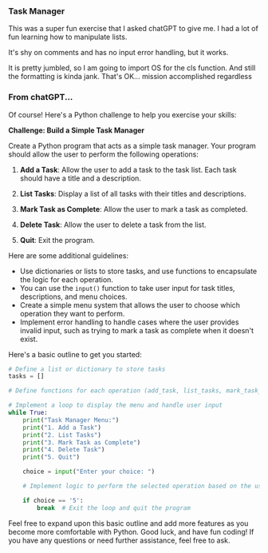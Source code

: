 ### Task Manager
This was a super fun exercise that I asked chatGPT to give me.  I had a lot of fun learning how to manipulate lists.

It's shy on comments and has no input error handling, but it works.

It is pretty jumbled, so I am going to import OS for the cls function.  And still the formatting is kinda jank.  That's OK... mission accomplished regardless

### From chatGPT...
Of course! Here's a Python challenge to help you exercise your skills:

**Challenge: Build a Simple Task Manager**

Create a Python program that acts as a simple task manager. Your program should allow the user to perform the following operations:

1. **Add a Task**: Allow the user to add a task to the task list. Each task should have a title and a description.

2. **List Tasks**: Display a list of all tasks with their titles and descriptions.

3. **Mark Task as Complete**: Allow the user to mark a task as completed.

4. **Delete Task**: Allow the user to delete a task from the list.

5. **Quit**: Exit the program.

Here are some additional guidelines:

- Use dictionaries or lists to store tasks, and use functions to encapsulate the logic for each operation.
- You can use the `input()` function to take user input for task titles, descriptions, and menu choices.
- Create a simple menu system that allows the user to choose which operation they want to perform.
- Implement error handling to handle cases where the user provides invalid input, such as trying to mark a task as complete when it doesn't exist.

Here's a basic outline to get you started:

```python
# Define a list or dictionary to store tasks
tasks = []

# Define functions for each operation (add_task, list_tasks, mark_task_complete, delete_task, etc.)

# Implement a loop to display the menu and handle user input
while True:
    print("Task Manager Menu:")
    print("1. Add a Task")
    print("2. List Tasks")
    print("3. Mark Task as Complete")
    print("4. Delete Task")
    print("5. Quit")

    choice = input("Enter your choice: ")

    # Implement logic to perform the selected operation based on the user's choice

    if choice == '5':
        break  # Exit the loop and quit the program
```

Feel free to expand upon this basic outline and add more features as you become more comfortable with Python. Good luck, and have fun coding! If you have any questions or need further assistance, feel free to ask.